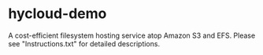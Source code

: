 # hycloud-demo

A cost-efficient filesystem hosting service atop Amazon S3 and EFS.
Please see "Instructions.txt" for detailed descriptions.
